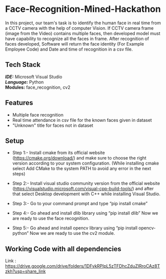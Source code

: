 # Face-Recognition-Mined-Hackathon
In this project, our team's task is to identify the human face in real time from a CCTV camera with the help of computer Vision. If CCTV camera frame (image from the Video) contains multiple faces, then developed model must have capability to recognize all the faces in frame.
After recognition of faces developed, Software will return the face identity (For Example Employee Code) and Date and time of recognition in a csv file.

## Tech Stack
***IDE:***  Microsoft Visual Studio \
***Language:***  Python \
**Modules:** face_recognition, cv2 
## Features
* Multiple face recognition
* Real time attendance in csv file for the known faces given in dataset
* "Unknown" title for faces not in dataset

## Setup 
* Step 1:-
Install cmake from its official website (https://cmake.org/download/) and make sure to choose the right version according to your system configuration.
(While installing cmake select Add CMake to the system PATH to avoid any error in the next steps)

* Step 2:-
Install visual studio community version from the official website (https://visualstudio.microsoft.com/visual-cpp-build-tools/) and after that select Desktop development with C++ while installing Visual Studio.

* Step 3:-
Go to your command prompt and type “pip install cmake”


* Step 4:-
Go ahead and install dlib library using “pip install dlib”
Now we are ready to use the face recognition.

* Step 5:-
Go ahead and install opencv library using “pip install opencv-python”
Now we are ready to use the cv2 module.


## Working Code with all dependencies
Link :  https://drive.google.com/drive/folders/1DFvkRPIpL5zTFDhcZduZIRroCAz8Tzkh?usp=share_link
